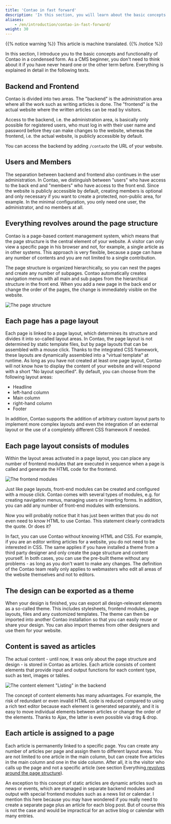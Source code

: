 ```yaml
---
title: 'Contao in fast forward'
description: 'In this section, you will learn about the basic concepts and functionality of Contao in a condensed form.'
aliases:
    - /en/introduction/contao-in-fast-forward/
weight: 30
---
```


{{% notice warning %}}
This article is machine translated.
{{% /notice %}}

In this section, I introduce you to the basic concepts and functionality of Contao in a condensed form. As a CMS beginner, you don't need to think about it if you have never heard one or the other term before. Everything is explained in detail in the following texts.

## Backend and Frontend

Contao is divided into two areas. The "backend" is the administration area where all the work such as writing articles is done. The "frontend" is the actual website where the written articles can be read by visitors.

Access to the backend, i.e. the administration area, is basically only possible for registered users, who must log in with their user name and password before they can make changes to the website, whereas the frontend, i.e. the actual website, is publicly accessible by default.

You can access the backend by adding `/contao`to the URL of your website.

## Users and Members

The separation between backend and frontend also continues in the user administration. In Contao, we distinguish between "users" who have access to the back end and "members" who have access to the front end. Since the website is publicly accessible by default, creating members is optional and only necessary if you want to create a protected, non-public area, for example. In the minimal configuration, you only need one user, the administrator, and no members at all.

## Everything revolves around the page structure

Contao is a page-based content management system, which means that the page structure is the central element of your website. A visitor can only view a specific page in his browser and not, for example, a single article as in other systems. This approach is very flexible, because a page can have any number of contents and you are not limited to a single contribution.

The page structure is organized hierarchically, so you can nest the pages and create any number of subpages. Contao automatically creates navigation menus with all main and sub pages from the hierarchical structure in the front end. When you add a new page in the back end or change the order of the pages, the change is immediately visible on the website.

![The page structure](/de/introduction/images/de/die-seitenstruktur.png?classes=shadow)

## Each page has a page layout

Each page is linked to a page layout, which determines its structure and divides it into so-called layout areas. In Contao, the page layout is not determined by static template files, but by page layouts that can be assembled with a mouse click. Thanks to the integrated CSS framework, these layouts are dynamically assembled into a "virtual template" at runtime. As long as you have not created at least one page layout, Contao will not know how to display the content of your website and will respond with a short "No layout specified". By default, you can choose from the following layout areas:

- Headline
- left-hand column
- Main column
- right-hand column
- Footer

In addition, Contao supports the addition of arbitrary custom layout parts to implement more complex layouts and even the integration of an external layout or the use of a completely different CSS framework if needed.

## Each page layout consists of modules

Within the layout areas activated in a page layout, you can place any number of frontend modules that are executed in sequence when a page is called and generate the HTML code for the frontend.

![The frontend modules](/de/introduction/images/de/die-frontend-module.png?classes=shadow)

Just like page layouts, front-end modules can be created and configured with a mouse click. Contao comes with several types of modules, e.g. for creating navigation menus, managing users or inserting forms. In addition, you can add any number of front-end modules with extensions.

Now you will probably notice that it has just been written that you do not even need to know HTML to use Contao. This statement clearly contradicts the quote. Or does it?

In fact, you can use Contao without knowing HTML and CSS. For example, if you are an editor writing articles for a website, you do not need to be interested in CSS. The same applies if you have installed a theme from a third party designer and only create the page structure and content yourself. In both cases, you can use the pre-built theme without any problems - as long as you don't want to make any changes. The definition of the Contao team really only applies to webmasters who edit all areas of the website themselves and not to editors.

## The design can be exported as a theme

When your design is finished, you can export all design-relevant elements as a so-called theme. This includes stylesheets, frontend modules, page layouts, files and any customized templates. The theme can then be imported into another Contao installation so that you can easily reuse or share your design. You can also import themes from other designers and use them for your website.

## Content is saved as articles

The actual content - until now, it was only about the page structure and design - is stored in Contao as articles. Each article consists of content elements that provide input and output functions for each content type, such as text, images or tables.

![The content element "Listing" in the backend](/de/introduction/images/de/das-inhaltselement-auflistung-im-backend.png?classes=shadow)

The concept of content elements has many advantages. For example, the risk of redundant or even invalid HTML code is reduced compared to using a rich text editor because each element is generated separately, and it is easy to move individual elements between articles or change the order of the elements. Thanks to Ajax, the latter is even possible via drag &amp; drop.

## Each article is assigned to a page

Each article is permanently linked to a specific page. You can create any number of articles per page and assign them to different layout areas. You are not limited to one article in the main column, but can create five articles in the main column and one in the side column. After all, it is the visitor who calls up the page and not a specific article (see section Everything[ revolves around the page structure](#alles-dreht-sich-um-die-seitenstruktur)).

An exception to this concept of static articles are dynamic articles such as news or events, which are managed in separate backend modules and output with special frontend modules such as a news list or calendar. I mention this here because you may have wondered if you really need to create a separate page plus an article for each blog post. But of course this is not the case and would be impractical for an active blog or calendar with many entries.
